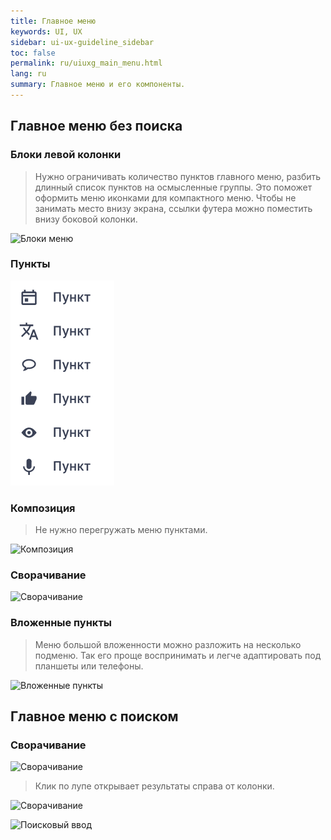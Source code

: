 ```yaml
---
title: Главное меню
keywords: UI, UX
sidebar: ui-ux-guideline_sidebar
toc: false
permalink: ru/uiuxg_main_menu.html
lang: ru
summary: Главное меню и его компоненты.
---
```


## Главное меню без поиска

### Блоки левой колонки

> Нужно ограничивать количество пунктов главного меню, разбить длинный список пунктов на осмысленные группы. Это поможет оформить меню иконками для компактного меню. Чтобы не занимать место внизу экрана, ссылки футера можно поместить внизу боковой колонки.

![Блоки меню](/images/pages/guides/ui-ux-guideline/uiuxg_main_menu/1.png)

### Пункты

![Пункты](/images/pages/guides/ui-ux-guideline/uiuxg_main_menu/2.png)

### Композиция

> Не нужно перегружать меню пунктами.

![Композиция](/images/pages/guides/ui-ux-guideline/uiuxg_main_menu/3.png)

### Сворачивание

![Сворачивание](/images/pages/guides/ui-ux-guideline/uiuxg_main_menu/4.png)

### Вложенные пункты

> Меню большой вложенности можно разложить на несколько подменю. Так его проще воспринимать и легче адаптировать под планшеты или телефоны.

![Вложенные пункты](/images/pages/guides/ui-ux-guideline/uiuxg_main_menu/5.png)

## Главное меню с поиском

### Сворачивание

![Сворачивание](/images/pages/guides/ui-ux-guideline/uiuxg_main_menu/6.png)

> Клик по лупе открывает результаты справа от колонки.

![Сворачивание](/images/pages/guides/ui-ux-guideline/uiuxg_main_menu/7.png)

![Поисковый ввод](/images/pages/guides/ui-ux-guideline/uiuxg_main_menu/8.png)
